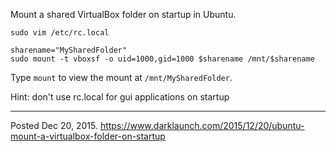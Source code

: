 Mount a shared VirtualBox folder on startup in Ubuntu.

```
sudo vim /etc/rc.local
```

```
sharename="MySharedFolder"
sudo mount -t vboxsf -o uid=1000,gid=1000 $sharename /mnt/$sharename
```

Type `mount` to view the mount at `/mnt/MySharedFolder`.

Hint: don't use rc.local for gui applications on startup

---

Posted Dec 20, 2015.
https://www.darklaunch.com/2015/12/20/ubuntu-mount-a-virtualbox-folder-on-startup